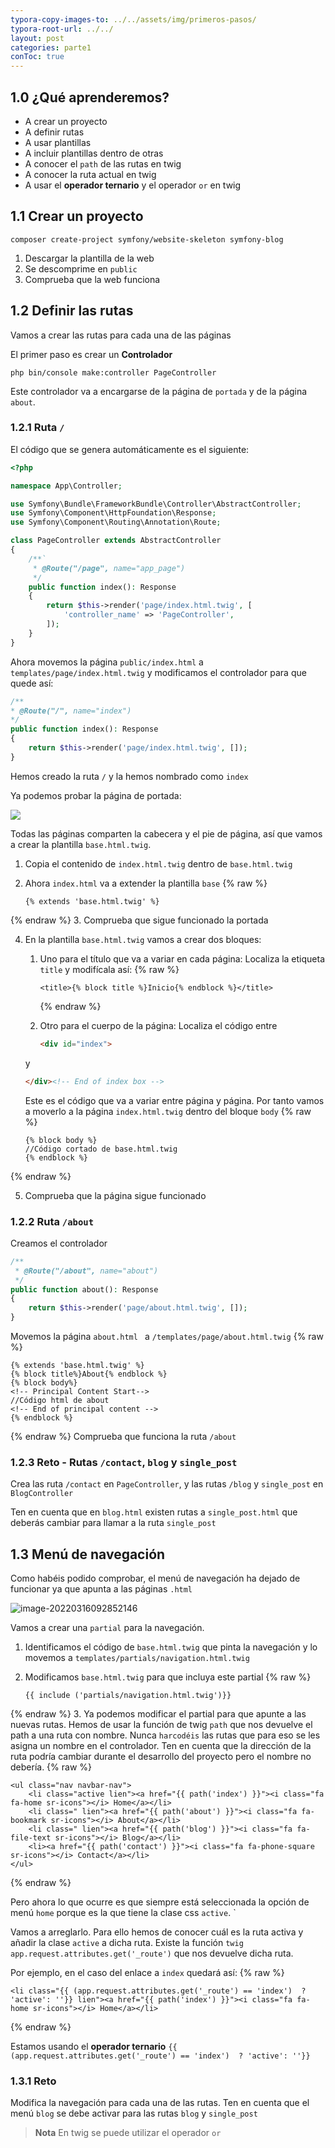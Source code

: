 ```yaml
---
typora-copy-images-to: ../../assets/img/primeros-pasos/
typora-root-url: ../../
layout: post
categories: parte1
conToc: true
---
```


## 1.0 ¿Qué aprenderemos?

* A crear un proyecto
* A definir rutas
* A usar plantillas
* A incluir plantillas dentro de otras
* A conocer el `path` de las rutas en twig
* A conocer la ruta actual en twig
* A usar el **operador ternario** y el operador `or` en twig

## 1.1 Crear un proyecto

```
composer create-project symfony/website-skeleton symfony-blog
```

1. Descargar la plantilla de la web
2. Se descomprime en `public` 
3. Comprueba que la web funciona

## 1.2 Definir las rutas

Vamos a crear las rutas para cada una de las páginas

El primer paso es crear un **Controlador**

```
php bin/console make:controller PageController
```

Este controlador va a encargarse de la página de `portada` y de la página `about`. 

### 1.2.1 Ruta `/`

El código que se genera automáticamente es el siguiente:

```php
<?php

namespace App\Controller;

use Symfony\Bundle\FrameworkBundle\Controller\AbstractController;
use Symfony\Component\HttpFoundation\Response;
use Symfony\Component\Routing\Annotation\Route;

class PageController extends AbstractController
{
    /**`
     * @Route("/page", name="app_page")
     */
    public function index(): Response
    {
        return $this->render('page/index.html.twig', [
            'controller_name' => 'PageController',
        ]);
    }
} 
```

Ahora movemos la página `public/index.html` a `templates/page/index.html.twig` y modificamos el controlador para que quede así:

```php
/**
* @Route("/", name="index")
*/
public function index(): Response
{
	return $this->render('page/index.html.twig', []);
}
```

Hemos creado la ruta `/` y la hemos nombrado como `index`

Ya podemos probar la página de portada:

![](/symfony-blog-teoria/assets/img/primeros-pasos/image-20220316084436890.png)

Todas las páginas comparten la cabecera y el pie de página, así que vamos a crear la plantilla `base.html.twig`.

1. Copia el contenido de `index.html.twig` dentro de `base.html.twig`

2. Ahora `index.html` va a extender la plantilla `base`
{% raw %}
   ```twig
   {% extends 'base.html.twig' %}
   ```
{% endraw %}
3. Comprueba que sigue funcionado la portada

4. En la plantilla `base.html.twig` vamos a crear dos bloques:

   1. Uno para el título que va a variar en cada página:
      Localiza la etiqueta `title` y modifícala así:
   {% raw %}
      
      ```twig
      <title>{% block title %}Inicio{% endblock %}</title>
      ```
      {% endraw %}
   2. Otro para el cuerpo de la página:
   Localiza el código entre
   
      ```html
      <div id="index">
      ```
   y 
      ```html
      </div><!-- End of index box -->
      ```
   Este es el código que va a variar entre página y página. Por tanto vamos a moverlo a la página `index.html.twig` dentro del bloque `body`
{% raw %}
   
      ```twig
      {% block body %}
      //Código cortado de base.html.twig
      {% endblock %}
      ```
{% endraw %}

5. Comprueba que la página sigue funcionado

### 1.2.2 Ruta `/about` 

Creamos el controlador 

```php
/**
 * @Route("/about", name="about")
 */
public function about(): Response
{
    return $this->render('page/about.html.twig', []);
}
```

Movemos la página `about.html ` a `/templates/page/about.html.twig`
{% raw %}

```twig
{% extends 'base.html.twig' %}
{% block title%}About{% endblock %}
{% block body%}
<!-- Principal Content Start-->
//Código html de about
<!-- End of principal content -->
{% endblock %}
```

{% endraw %}
Comprueba que funciona la ruta `/about`

### 1.2.3 Reto - Rutas `/contact`, `blog` y `single_post`

Crea las ruta `/contact` en `PageController`, y las rutas  `/blog` y `single_post` en `BlogController`

Ten en cuenta que en `blog.html` existen rutas a `single_post.html` que deberás cambiar para llamar a la ruta `single_post`

 ## 1.3 Menú de navegación

Como habéis podido comprobar, el menú de navegación ha dejado de funcionar ya que apunta a las páginas `.html`

![image-20220316092852146](/symfony-blog-teoria/assets/img/primeros-pasos/image-20220316092852146.png)

Vamos a crear una `partial` para la navegación. 

1. Identificamos el código de `base.html.twig` que pinta la navegación y lo movemos a `templates/partials/navigation.html.twig`

2. Modificamos `base.html.twig` para que incluya este partial
{% raw %}
   
   ```twig
   {{ include ('partials/navigation.html.twig')}}
   ```
{% endraw %}
3. Ya podemos modificar el partial para que apunte a las nuevas rutas. Hemos de usar la función de twig `path` que nos devuelve el path a una ruta con nombre. Nunca `harcodéis` las rutas que para eso se les asigna un nombre en el controlador. Ten en cuenta que la dirección de la ruta podría cambiar durante el desarrollo del proyecto pero el nombre no debería.
{% raw %}
   
   ```twig
   <ul class="nav navbar-nav">
       <li class="active lien"><a href="{{ path('index') }}"><i class="fa fa-home sr-icons"></i> Home</a></li>
       <li class=" lien"><a href="{{ path('about') }}"><i class="fa fa-bookmark sr-icons"></i> About</a></li>
       <li class=" lien"><a href="{{ path('blog') }}"><i class="fa fa-file-text sr-icons"></i> Blog</a></li>
       <li><a href="{{ path('contact') }}"><i class="fa fa-phone-square sr-icons"></i> Contact</a></li>
   </ul>
   ```
{% endraw %}

   Pero ahora lo que ocurre es que siempre está seleccionada la opción de menú `home` porque es la que tiene la clase css `active`. `


Vamos a arreglarlo. Para ello hemos de conocer cuál es la ruta activa y añadir la clase `active` a dicha ruta. Existe la función `twig` `app.request.attributes.get('_route')` que nos devuelve dicha ruta. 

Por ejemplo, en el caso del enlace a `index` quedará así:
{% raw %}

   ```twig
<li class="{{ (app.request.attributes.get('_route') == 'index')  ? 'active': ''}} lien"><a href="{{ path('index') }}"><i class="fa fa-home sr-icons"></i> Home</a></li>
   ```

{% endraw %} 

Estamos usando el **operador ternario** `{{ (app.request.attributes.get('_route') == 'index')  ? 'active': ''}}`

### 1.3.1 Reto 

   Modifica la navegación para cada una de las rutas. Ten en cuenta que el menú `blog` se debe activar para las rutas `blog` y `single_post`

   > **Nota** En twig se puede utilizar el operador `or`

